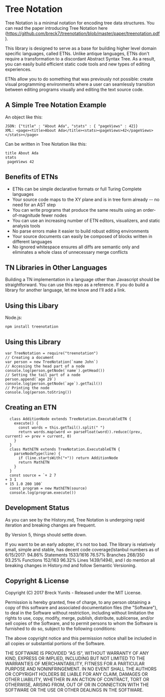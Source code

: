 Tree Notation
=============

Tree Notation is a minimal notation for encoding tree data structures. You can read the paper introducing Tree Notation here (https://github.com/breck7/treenotation/blob/master/paper/treenotation.pdf).

This library is designed to serve as a base for building higher level domain specific languages, called ETNs. Unlike antique languages, ETNs don't require a transformation to a discordant Abstract Syntax Tree. As a result, you can easily build efficient static code tools and new types of editing experiences.

ETNs allow you to do something that was previously not possible: create visual programming environments where a user can seamlessly transition between editing programs visually and editing the text source code.


A Simple Tree Notation Example
------------------------------

An object like this:

    JSON: {"title" : "About Ada", "stats" : { "pageViews" : 42}}
    XML: <page><title>About Ada</title><stats><pageViews>42</pageViews></stats></page>

Can be written in Tree Notation like this:

    title About Ada
    stats
     pageViews 42

Benefits of ETNs
----------------

- ETNs can be simple declarative formats or full Turing Complete languages
- Your source code maps to the XY plane and is in tree form already -- no need for an AST step
- You can write programs that produce the same results using an order-of-magnitude fewer nodes
- You can use an increasing number of ETN editors, visualizers, and static analysis tools
- No parse errors make it easier to build robust editing environments
- Your source documents can easily be composed of blocks written in different languages
- No ignored whitespace ensures all diffs are semantic only and eliminates a whole class of unnecessary merge conflicts

TN Libraries in Other Languages
-------------------------------

Building a TN implementation in a language other than Javascript should be straightforward. You can use this repo
as a reference. If you do build a library for another language, let me know and I'll add a link.


Using this Libary
-----------------

Node.js:

    npm install treenotation

Using this Library
------------------

    var TreeNotation = require("treenotation")
    // Creating a document
    var person = new TreeNotation(`name John`)
    // Accessing the head part of a node
    console.log(person.getNode(`name`).getHead())
    // Setting the tail part of a node
    person.append(`age 29`)
    console.log(person.getNode(`age`).getTail())
    // Printing the node
    console.log(person.toString())


Creating an ETN
---------------

      class AdditionNode extends TreeNotation.ExecutableETN {
        execute() {
          const words = this.getTail().split(" ")
          return words.map(word => parseFloat(word)).reduce((prev, current) => prev + current, 0)
        }
      }
      class MathETN extends TreeNotation.ExecutableETN {
        parseNodeType(line) {
          if (line.startsWith("+")) return AdditionNode
          return MathETN
        }
      }
      const source = `+ 2 7
    + 3 1
    + 15 1.0 200 100`
      const program = new MathETN(source)
      console.log(program.execute())


Development Status
------------------

As you can see by the History.md, Tree Notation is undergoing rapid iteration and breaking changes are frequent.

By Version 5, things should settle down.

If you want to be an early adopter, it's not too bad. The library is relatively small, simple and stable, has decent code coverage(Istanbul numbers as of 6/15/2017: 94.86% Statements 1533/1616 76.57% Branches 268/350 93.25% Functions 152/163 96.32% Lines 1439/1494), and I do mention all breaking changes in History.md and follow Semantic Versioning.


Copyright & License
-------------------

Copyright (C) 2017 Breck Yunits - Released under the MIT License.

Permission is hereby granted, free of charge, to any person obtaining a copy of this software and associated documentation files (the "Software"), to deal in the Software without restriction, including without limitation the rights to use, copy, modify, merge, publish, distribute, sublicense, and/or sell copies of the Software, and to permit persons to whom the Software is furnished to do so, subject to the following conditions:

The above copyright notice and this permission notice shall be included in all copies or substantial portions of the Software.

THE SOFTWARE IS PROVIDED "AS IS", WITHOUT WARRANTY OF ANY KIND, EXPRESS OR IMPLIED, INCLUDING BUT NOT LIMITED TO THE WARRANTIES OF MERCHANTABILITY, FITNESS FOR A PARTICULAR PURPOSE AND NONINFRINGEMENT. IN NO EVENT SHALL THE AUTHORS OR COPYRIGHT HOLDERS BE LIABLE FOR ANY CLAIM, DAMAGES OR OTHER LIABILITY, WHETHER IN AN ACTION OF CONTRACT, TORT OR OTHERWISE, ARISING FROM, OUT OF OR IN CONNECTION WITH THE SOFTWARE OR THE USE OR OTHER DEALINGS IN THE SOFTWARE.
